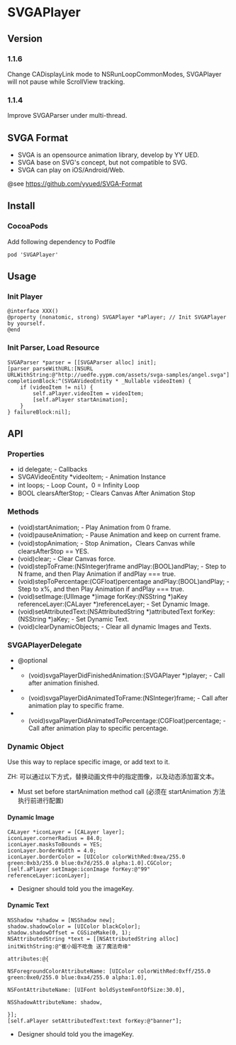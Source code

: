 # SVGAPlayer

## Version

### 1.1.6

Change CADisplayLink mode to NSRunLoopCommonModes, SVGAPlayer will not pause while ScrollView tracking.

### 1.1.4

Improve SVGAParser under multi-thread.

## SVGA Format

* SVGA is an opensource animation library, develop by YY UED.
* SVGA base on SVG's concept, but not compatible to SVG.
* SVGA can play on iOS/Android/Web.

@see https://github.com/yyued/SVGA-Format

## Install

### CocoaPods

Add following dependency to Podfile
```
pod 'SVGAPlayer'
```

## Usage

### Init Player

```
@interface XXX()
@property (nonatomic, strong) SVGAPlayer *aPlayer; // Init SVGAPlayer by yourself.
@end
```

### Init Parser, Load Resource

```
SVGAParser *parser = [[SVGAParser alloc] init];
[parser parseWithURL:[NSURL URLWithString:@"http://uedfe.yypm.com/assets/svga-samples/angel.svga"] completionBlock:^(SVGAVideoEntity * _Nullable videoItem) {
    if (videoItem != nil) {
        self.aPlayer.videoItem = videoItem;
        [self.aPlayer startAnimation];
    }
} failureBlock:nil];

```

## API

### Properties
* id<SVGAPlayerDelegate> delegate; - Callbacks
* SVGAVideoEntity *videoItem; - Animation Instance
* int loops; - Loop Count，0 = Infinity Loop
* BOOL clearsAfterStop; - Clears Canvas After Animation Stop

### Methods

* (void)startAnimation; - Play Animation from 0 frame.
* (void)pauseAnimation; - Pause Animation and keep on current frame.
* (void)stopAnimation; - Stop Animation，Clears Canvas while clearsAfterStop == YES.
* (void)clear; - Clear Canvas force.
* (void)stepToFrame:(NSInteger)frame andPlay:(BOOL)andPlay; - Step to N frame, and then Play Animation if andPlay === true.
* (void)stepToPercentage:(CGFloat)percentage andPlay:(BOOL)andPlay; - Step to x%, and then Play Animation if andPlay === true.
* (void)setImage:(UIImage *)image forKey:(NSString *)aKey referenceLayer:(CALayer *)referenceLayer; - Set Dynamic Image.
* (void)setAttributedText:(NSAttributedString *)attributedText forKey:(NSString *)aKey; - Set Dynamic Text.
* (void)clearDynamicObjects; - Clear all dynamic Images and Texts.

### SVGAPlayerDelegate

* @optional
* - (void)svgaPlayerDidFinishedAnimation:(SVGAPlayer *)player; - Call after animation finished.
* - (void)svgaPlayerDidAnimatedToFrame:(NSInteger)frame; - Call after animation play to specific frame.
* - (void)svgaPlayerDidAnimatedToPercentage:(CGFloat)percentage; - Call after animation play to specific percentage.

### Dynamic Object

Use this way to replace specific image, or add text to it.

ZH: 可以通过以下方式，替换动画文件中的指定图像，以及动态添加富文本。

* Must set before startAnimation method call (必须在 startAnimation 方法执行前进行配置)

#### Dynamic Image

```
CALayer *iconLayer = [CALayer layer];
iconLayer.cornerRadius = 84.0;
iconLayer.masksToBounds = YES;
iconLayer.borderWidth = 4.0;
iconLayer.borderColor = [UIColor colorWithRed:0xea/255.0 green:0xb3/255.0 blue:0x7d/255.0 alpha:1.0].CGColor;
[self.aPlayer setImage:iconImage forKey:@"99" referenceLayer:iconLayer];
```

* Designer should told you the imageKey.

#### Dynamic Text

```
NSShadow *shadow = [NSShadow new];
shadow.shadowColor = [UIColor blackColor];
shadow.shadowOffset = CGSizeMake(0, 1);
NSAttributedString *text = [[NSAttributedString alloc] initWithString:@"崔小姐不吃鱼 送了魔法奇缘"
                                                            attributes:@{
                                                                        NSForegroundColorAttributeName: [UIColor colorWithRed:0xff/255.0 green:0xe0/255.0 blue:0xa4/255.0 alpha:1.0],
                                                                        NSFontAttributeName: [UIFont boldSystemFontOfSize:30.0],
                                                                        NSShadowAttributeName: shadow,
                                                                        }];
[self.aPlayer setAttributedText:text forKey:@"banner"];
```

* Designer should told you the imageKey.
